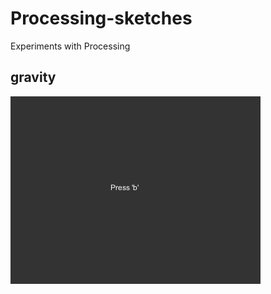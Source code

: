 # Processing-sketches

Experiments with Processing

## gravity

![Gravity](https://github.com/gitrust/processing-sketches/blob/master/gravity/gravity.gif "Gravity")
